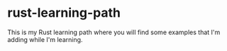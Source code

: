 # rust-learning-path
This is my Rust learning path where you will find some examples that I'm adding while I'm learning.

